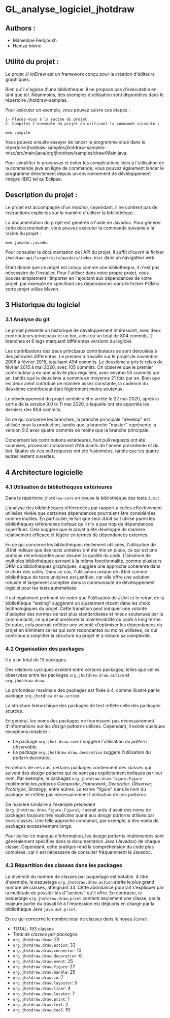 # GL_analyse_logiciel_jhotdraw



## Authors :
- Mahiedine Ferdjoukh
- Hamza bikine



## Utilité du projet : 

Le projet JHotDraw est un framework conçu pour la création d'éditeurs graphiques.

Bien qu'il s'agisse d'une bibliothèque, il ne propose pas d'exécutable en tant que tel. Néanmoins, des exemples d'utilisation sont disponibles dans le répertoire /jhotdraw-samples.

Pour exécuter un exemple, vous pouvez suivre ces étapes :

    1- Placez-vous à la racine du projet.
    2- Compilez l'ensemble du projet en utilisant la commande suivante :
    
```
mvn compile
```

   Vous pouvez ensuite essayer de lancer le programme situé dans le répertoire jhotdraw-samples/jhotdraw-samples-misc/src/main/java/org/jhotdraw/samples/draw/Main.java.

Pour simplifier le processus et éviter les complications liées à l'utilisation de la commande java en ligne de commande, vous pouvez également lancer le programme directement depuis un environnement de développement intégré (IDE) tel qu'Eclipse.

## Description du projet : 


Le projet est accompagné d'un *readme*, cependant, il ne contient pas de instructions explicites sur la manière d'utiliser la bibliothèque.  

La documentation du projet est générée à l'aide de Javadoc. Pour générer cette documentation, vous pouvez exécuter la commande suivante à la racine du projet :

```
mvn javadoc:javadoc
```

Pour consulter la documentation de l'API du projet, il suffit d'ouvrir le fichier `jhotdraw-api/target/site/apidocs/index.html` dans un navigateur web.

Étant donné que ce projet est conçu comme une bibliothèque, il n'est pas nécessaire de l'installer. Pour l'utiliser dans votre propre projet, vous pouvez simplement l'importer en l'ajoutant aux dépendances de votre projet, par exemple en spécifiant ces dépendances dans le fichier POM si votre projet utilise Maven.


## 3 Historique du logiciel

### 3.1 Analyse du git

Le projet présente un historique de développement intéressant, avec deux contributeurs principaux et un bot, ainsi qu'un total de 804 commits, 2 branches et 6 tags marquant différentes versions du logiciel.

Les contributions des deux principaux contributeurs se sont déroulées à des périodes différentes. Le premier a travaillé sur le projet de novembre 2006 à février 2015, totalisant 494 commits. Le deuxième a pris le relais de février 2015 à mai 2020, avec 105 commits. On observe que le premier contributeur a eu une activité plus régulière, avec environ 55 commits par an, tandis que le deuxième a commis en moyenne 21 fois par an. Bien que les deux aient contribué de manière assez constante, la cadence du deuxième contributeur était légèrement moins soutenue.

Le développement du projet semble s'être arrêté le 22 mai 2020, après la sortie de la version 9.0 le 11 mai 2020, à laquelle ont été apportés les derniers des 804 commits.

En ce qui concerne les branches, la branche principale "develop" est utilisée pour la production, tandis que la branche "master" représente la version 9.0 avec quatre commits de moins que la branche principale.

Concernant les contributions extérieures, huit pull requests ont été soumises, provenant notamment d'étudiants de l'année précédente et du bot. Quatre de ces pull requests ont été fusionnées, tandis que les quatre autres restent ouvertes.

## 4 Architecture logicielle

### 4.1 Utilisation de bibliothèques extérieures

Dans le répértoire `jhotdraw-core` on trouve la bibliothéque des tests `Junit`.

L'analyse des bibliothèques référencées par rapport à celles effectivement utilisées révèle que certaines dépendances pourraient être considérées comme inutiles. En particulier, le fait que seul JUnit soit utilisé parmi les bibliothèques référencées indique qu'il n'y a pas trop de dépendances superflues. Cela suggère que le projet a été développé de manière relativement efficace et légère en termes de dépendances externes.

En ce qui concerne les bibliothèques réellement utilisées, l'utilisation de JUnit indique que des tests unitaires ont été mis en place, ce qui est une pratique recommandée pour assurer la qualité du code. L'absence de multiples bibliothèques servant à la même fonctionnalité, comme plusieurs ORM ou bibliothèques graphiques, suggère une approche cohérente dans le choix des outils. Dans ce cas, l'utilisation unique de JUnit comme bibliothèque de tests unitaires est justifiée, car elle offre une solution robuste et largement acceptée dans la communauté de développement logiciel pour les tests automatisés.

Il est également pertinent de noter que l'utilisation de JUnit et le retrait de la bibliothèque "testing" suggèrent un ajustement récent dans les choix technologiques du projet. Cette transition peut indiquer une volonté d'adopter des normes de test plus standardisées et mieux soutenues par la communauté, ce qui peut améliorer la maintenabilité du code à long terme. En outre, cela pourrait refléter une volonté d'optimiser les dépendances du projet en éliminant celles qui sont redondantes ou moins utilisées, ce qui contribue à simplifier la structure du projet et à réduire sa complexité.

### 4.2 Organisation des packages

Il y a un total de 13 packages.

Des relations cycliques existent entre certains packages, telles que celles observées entre les packages `org.jhotdraw.draw.action` et `org.jhotdraw.draw`.

La profondeur maximale des packages est fixée à 4, comme illustré par le package `org.jhotdraw.draw.action`.

La structure hiérarchique des packages de test reflète celle des packages sources.

En général, les noms des packages ne fournissent pas nécessairement d'informations sur les *design patterns* utilisés. Cependant, il existe quelques exceptions notables :
- Le package `org.jhot.draw.event` suggère l'utilisation du *pattern observable*.
- Le package `org.jhotdraw.draw.decoration` suggère l'utilisation du *pattern decorator*.

En dehors de ces cas, certains packages contiennent des classes qui suivent des *design patterns* qui ne sont pas explicitement indiqués par leur nom. Par exemple, le packages `org.jhotdraw.draw.figure.Figure` implémente les *patterns* *Composite*, *Framework*, *Decorator*, *Observer*, *Prototype*, *Strategy*, entre autres. Le terme "figure" dans le nom du package ne reflète pas nécessairement l'utilisation de ces *patterns*.

De manière similaire à l'exemple précédent (`org.jhotdraw.draw.figure.Figure`), il serait ardu d'avoir des noms de packages toujours très explicites quant aux *design patterns* utilisés par leurs classes. Une telle approche conduirait, par exemple, à des noms de packages excessivement longs.

Pour pallier ce manque d'information, les *design patterns* implémentés sont généralement spécifiés dans la documentation Java (Javadoc) de chaque classe. Cependant, cette pratique rend la compréhension du code plus complexe, car il est nécessaire de consulter fréquemment la Javadoc.


### 4.3 Répartition des classes dans les packages

La diversité du nombre de classes par paquetage est notable. À titre d'exemple, le paquetage `org.jhotdraw.draw.action` abrite le plus grand nombre de classes, atteignant 33. Cette abondance pourrait s'expliquer par la multitude de possibilités d'"actions" qu'il offre. En contraste, le paquetage `org.jhotdraw.draw.print` contient seulement une classe, car la majeure partie du travail lié à l'impression est déjà pris en charge par la bibliothèque Java `java.awt.print`.

En ce qui concerne le nombre total de classes dans le noyau (`core`):
- *TOTAL*: 193 classes
- *Total de classes par packages:*
- `org.jhotdraw.draw`: 22
- `org.jhotdraw.draw.action`: 33
- `org.jhotdraw.draw.connector`: 10
- `org.jhotdraw.draw.decoration`: 6
- `org.jhotdraw.draw.event`: 25
- `org.jhotdraw.draw.figure`: 27
- `org.jhotdraw.draw.handle`: 25
- `org.jhotdraw.draw.io`: 7
- `org.jhotdraw.draw.layouter`: 5
- `org.jhotdraw.draw.liner`: 4
- `org.jhotdraw.draw.locator`: 7
- `org.jhotdraw.draw.print`: 1
- `org.jhotdraw.draw.text`: 2
- `org.jhotdraw.draw.tool`: 19





